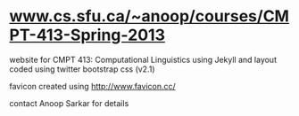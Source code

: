 www.cs.sfu.ca/~anoop/courses/CMPT-413-Spring-2013
====================

website for CMPT 413: Computational Linguistics using Jekyll and layout coded using twitter bootstrap css (v2.1)

favicon created using http://www.favicon.cc/

contact Anoop Sarkar for details

